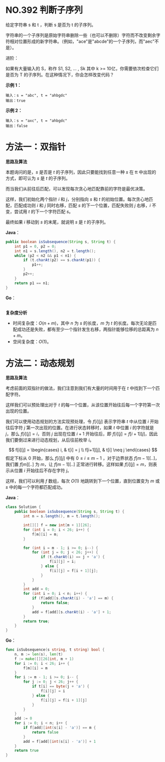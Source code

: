 # NO.392 判断子序列

给定字符串 s 和 t ，判断 s 是否为 t 的子序列。

字符串的一个子序列是原始字符串删除一些（也可以不删除）字符而不改变剩余字符相对位置形成的新字符串。（例如，"ace"是"abcde"的一个子序列，而"aec"不是）。

进阶：

如果有大量输入的 S，称作 S1, S2, ... , Sk 其中 k >= 10亿，你需要依次检查它们是否为 T 的子序列。在这种情况下，你会怎样改变代码？

**示例 1：**

```
输入：s = "abc", t = "ahbgdc"
输出：true
```

**示例 2：**

```
输入：s = "axc", t = "ahbgdc"
输出：false
```

# 方法一：双指针

**思路及算法**

本题询问的是，$s$ 是否是 $t$ 的子序列，因此只要能找到任意一种 $s$ 在 tt 中出现的方式，即可认为 $s$ 是 $t$ 的子序列。

而当我们从前往后匹配，可以发现每次贪心地匹配靠前的字符是最优决策。

这样，我们初始化两个指针 $i$ 和 $j$，分别指向 $s$ 和 $t$ 的初始位置。每次贪心地匹配，匹配成功则 $i$ 和 $j$ 同时右移，匹配 $s$ 的下一个位置，匹配失败则 $j$ 右移，$i$ 不变，尝试用 $t$ 的下一个字符匹配 $s$。

最终如果 $i$ 移动到 $s$ 的末尾，就说明 $s$ 是 $t$ 的子序列。

**Java**：

```java
public boolean isSubsequence(String s, String t) {
    int p1 = 0, p2 = 0;
    int n1 = s.length(), n2 = t.length();
    while (p2 < n2 && p1 < n1) {
        if (t.charAt(p2) == s.charAt(p1)) {
            p1++;
        }
        p2++;
    }
    return p1 == n1;
}
```

**Go**：

```go
```

**复杂度分析**

- 时间复杂度：$O(n+m)$，其中 $n$ 为 $s$ 的长度，$m$ 为 $t$ 的长度。每次无论是匹配成功还是失败，都有至少一个指针发生右移，两指针能够位移的总距离为 $n+m$。
- 空间复杂度：$O(1)$。

# 方法二：动态规划

**思路及算法**

考虑前面的双指针的做法，我们注意到我们有大量的时间用于在 $t$ 中找到下一个匹配字符。

这样我们可以预处理出对于 $t$ 的每一个位置，从该位置开始往后每一个字符第一次出现的位置。

我们可以使用动态规划的方法实现预处理，令 $f[i][j]$ 表示字符串 $t$ 中从位置 $i$ 开始往后字符 $j$ 第一次出现的位置。在进行状态转移时，如果 $t$ 中位置 $i$ 的字符就是 $j$，那么 $f[i][j]=i$，否则 $j$ 出现在位置 $i+1$ 开始往后，即 $f[i][j]=f[i+1][j]$，因此我们要倒过来进行动态规划，从后往前枚举 $i$。

$$
f[i][j] = 
	\begin{cases}
	i,			& t[i] = j \\
	f[i+1][j], 	& t[i] \neq j
	\end{cases}
$$
假定下标从 $0$ 开始，那么 $f[i][j]$ 中有 $0 \leq i \leq m-1$ ，对于边界状态 $f[m-1][..]$，我们置 $f[m][..]$ 为 $m$，让 $f[m-1][..]$ 正常进行转移。这样如果 $f[i][j]=m$，则表示从位置 $i$ 开始往后不存在字符 $j$。

这样，我们可以利用 $f$ 数组，每次 $O(1)$ 地跳转到下一个位置，直到位置变为 $m$ 或 $s$ 中的每一个字符都匹配成功。

**Java**：

```java
class Solution {
    public boolean isSubsequence(String s, String t) {
        int n = s.length(), m = t.length();

        int[][] f = new int[m + 1][26];
        for (int i = 0; i < 26; i++) {
            f[m][i] = m;
        }

        for (int i = m - 1; i >= 0; i--) {
            for (int j = 0; j < 26; j++) {
                if (t.charAt(i) == j + 'a') {
                    f[i][j] = i;
                } else {
                    f[i][j] = f[i + 1][j];
                }
            }
        }
        int add = 0;
        for (int i = 0; i < n; i++) {
            if (f[add][s.charAt(i) - 'a'] == m) {
                return false;
            }
            add = f[add][s.charAt(i) - 'a'] + 1;
        }
        return true;
    }
}
```

**Go**：

```go
func isSubsequence(s string, t string) bool {
    n, m := len(s), len(t)
    f := make([][26]int, m + 1)
    for i := 0; i < 26; i++ {
        f[m][i] = m
    }
    for i := m - 1; i >= 0; i-- {
        for j := 0; j < 26; j++ {
            if t[i] == byte(j + 'a') {
                f[i][j] = i
            } else {
                f[i][j] = f[i + 1][j]
            }
        }
    }
    add := 0
    for i := 0; i < n; i++ {
        if f[add][int(s[i] - 'a')] == m {
            return false
        }
        add = f[add][int(s[i] - 'a')] + 1
    }
    return true
}
```